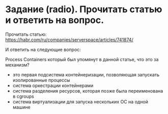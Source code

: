 # Задание (radio). Прочитать статью и ответить на вопрос.

Прочитать статью:
https://habr.com/ru/companies/serverspace/articles/741874/

И ответить на следующие вопрос:

Process Containers который был упомянут в данной статье, что это за механизм?

* это первая подсистема контейнеризации, позволяющая запускать изолированные процессы
* система оркестрации контейнерами
* система разделения ресурсов, которая позже была переименована в cgroups
* система виртуализации для запуска нескольких ОС на одной машине